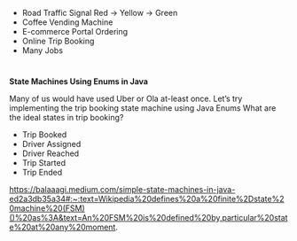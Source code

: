* Road Traffic Signal Red -> Yellow -> Green
* Coffee Vending Machine
* E-commerce Portal Ordering
* Online Trip Booking
* Many Jobs

#
**State Machines Using Enums in Java**

Many of us would have used Uber or Ola at-least once. Let’s try implementing the trip booking state machine using Java Enums
What are the ideal states in trip booking?

* Trip Booked
* Driver Assigned
* Driver Reached
* Trip Started
* Trip Ended

https://balaaagi.medium.com/simple-state-machines-in-java-ed2a3db35a34#:~:text=Wikipedia%20defines%20a%20finite%2Dstate%20machine%20(FSM)()%20as%3A&text=An%20FSM%20is%20defined%20by,particular%20state%20at%20any%20moment.